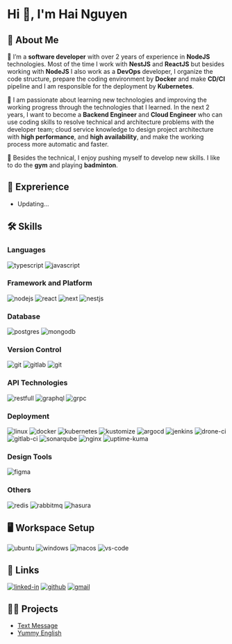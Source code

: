 # Hi 👋, I'm Hai Nguyen

## 🐯 About Me

🤘 I’m a **software developer** with over 2 years of experience in **NodeJS** technologies. Most of the time I work with **NestJS** and **ReactJS** but besides working with **NodeJS** I also work as a **DevOps** developer, I organize the code structure, prepare the coding environment by **Docker** and make **CD/CI** pipeline and I am responsible for the deployment by **Kubernetes**.

🚀 I am passionate about learning new technologies and improving the working progress through the technologies that I learned. In the next 2 years, I want to become a **Backend Engineer** and **Cloud Engineer** who can use coding skills to resolve technical and architecture problems with the developer team; cloud service knowledge to design project architecture with **high performance**, and **high availability**, and make the working process more automatic and faster.

💪 Besides the technical, I enjoy pushing myself to develop new skills. I like to do the **gym** and playing **badminton**.

## 🏅 Exprerience
- Updating...
## 🛠️ Skills

### Languages

![typescript](https://img.shields.io/badge/TypeScript-3178C6?style=for-the-badge&logo=typescript&logoColor=white)
![javascript](https://img.shields.io/badge/JavaScript-323330?style=for-the-badge&logo=javascript&logoColor=F7DF1E)

### Framework and Platform
![nodejs](https://img.shields.io/badge/Node.js-20232A?style=for-the-badge&logo=Node.js&logoColor=339933)
![react](https://img.shields.io/badge/React-20232A?style=for-the-badge&logo=react&logoColor=61DAFB)
![next](https://img.shields.io/badge/Next-000000?style=for-the-badge&logo=nextdotjs&logoColor=FFFFFF)
![nestjs](https://img.shields.io/badge/nestjs-0E0E10?style=for-the-badge&logo=nestjs&logoColor=E0234E)
### Database
![postgres](https://img.shields.io/badge/postgres-31648C?style=for-the-badge&logo=postgresql&logoColor=F7F7F7)
![mongodb](https://img.shields.io/badge/mongodb-118D4D?style=for-the-badge&logo=mongodb&logoColor=F7F7F7)
### Version Control
![git](https://img.shields.io/badge/git-F05033?style=for-the-badge&logo=git&logoColor=F7F7F7)
![gitlab](https://img.shields.io/badge/gitlab-E8EBEF?style=for-the-badge&logo=gitlab&logoColor=FC6D26)
![git](https://img.shields.io/badge/gitea-609926?style=for-the-badge&logo=gitea&logoColor=F7F7F7)
### API Technologies
![restfull](https://img.shields.io/badge/REST_api-0091CF?style=for-the-badge&logo=rest-api&logoColor=white)
![graphql](https://img.shields.io/badge/graphql-E10098?style=for-the-badge&logo=graphql&logoColor=white)
![grpc](https://img.shields.io/badge/grpc-2CA1AA?style=for-the-badge&logo=grpc&logoColor=white)
### Deployment
![linux](https://img.shields.io/badge/linux-FCC624?style=for-the-badge&logo=linux&logoColor=000000)
![docker](https://img.shields.io/badge/docker-2496ED?style=for-the-badge&logo=docker&logoColor=F7F7F7)
![kubernetes](https://img.shields.io/badge/kubernetes-326CE5?style=for-the-badge&logo=kubernetes&logoColor=F7F7F7)
![kustomize](https://img.shields.io/badge/kustomize-345299?style=for-the-badge&logo=kustomize&logoColor=FF6600)
![argocd](https://img.shields.io/badge/argocd-E8EBEF?style=for-the-badge&logo=argo&logoColor=EF7B4D)
![jenkins](https://img.shields.io/badge/jenkins-D24939?style=for-the-badge&logo=jenkins&logoColor=F7F7F7)
![drone-ci](https://img.shields.io/badge/drone_ci-1D3557?style=for-the-badge&logo=drone&logoColor=F7F7F7)
![gitlab-ci](https://img.shields.io/badge/gitlab_ci-E8EBEF?style=for-the-badge&logo=gitlab&logoColor=FC6D26)
![sonarqube](https://img.shields.io/badge/sonarqube-E8EBEF?style=for-the-badge&logo=sonarqube&logoColor=4E9BCD)
![nginx](https://img.shields.io/badge/nginx-009639?style=for-the-badge&logo=nginx&logoColor=F7F7F7)
![uptime-kuma](https://img.shields.io/badge/uptime_kuma-E8EBEF?style=for-the-badge&logo=uptime-kuma&logoColor=5CDD8B)
### Design Tools
![figma](https://img.shields.io/badge/figma-000000?style=for-the-badge&logo=figma&logoColor=white)
### Others
![redis](https://img.shields.io/badge/redis-DC382D?style=for-the-badge&logo=redis&logoColor=F7F7F7)
![rabbitmq](https://img.shields.io/badge/rabbitmq-FF6600?style=for-the-badge&logo=rabbitmq&logoColor=F7F7F7)
![hasura](https://img.shields.io/badge/hasura-E8EBEF?style=for-the-badge&logo=hasura&logoColor=1EB4D4)
## 🖥️ Workspace Setup
![ubuntu](https://img.shields.io/badge/ubuntu-E95420?style=for-the-badge&logo=ubuntu&logoColor=white)
![windows](https://img.shields.io/badge/Windows_10-0078D6?style=for-the-badge&logo=windows&logoColor=white)
![macos](https://img.shields.io/badge/macos-F0F0F0?style=for-the-badge&logo=macos&logoColor=000000)
![vs-code](https://img.shields.io/badge/VS_Code-007ACC?style=for-the-badge&logo=Visual-Studio-Code&logoColor=white)
## 🔗 Links
[![linked-in](https://img.shields.io/badge/Linked_In-0077B5?style=for-the-badge&logo=LinkedIn&logoColor=white)](https://www.linkedin.com/in/hai-nguyen-a34920252)
[![github](https://img.shields.io/badge/GitHub-000000?style=for-the-badge&logo=GitHub&logoColor=white)](https://github.com/hainguyenkt98)
[![gmail](https://img.shields.io/badge/Gmail-D14836?style=for-the-badge&logo=Gmail&logoColor=white)](mailto:hainguyenkt98@gmail.com)
## 👨‍💻 Projects
- [Text Message](./projects/text-message/README.md)
- [Yummy English](./projects/yummy-english/README.md)